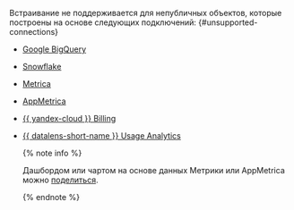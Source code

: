 Встраивание не поддерживается для непубличных объектов, которые построены на основе следующих подключений: {#unsupported-connections}

  * [Google BigQuery](../../datalens/operations/connection/create-big-query.md)
  * [Snowflake](../../datalens/operations/connection/create-snowflake.md)
  * [Metrica](../../datalens/operations/connection/create-metrica-api.md)
  * [AppMetrica](../../datalens/operations/connection/create-appmetrica.md)
  * [{{ yandex-cloud }} Billing](../../datalens/operations/connection/create-cloud-billing.md)
  * [{{ datalens-short-name }} Usage Analytics](../../datalens/operations/connection/create-usage-tracking.md)

    {% note info %}

    Дашбордом или чартом на основе данных Метрики или AppMetrica можно [поделиться](../../datalens/concepts/datalens-public.md#metrica-share).

    {% endnote %}
